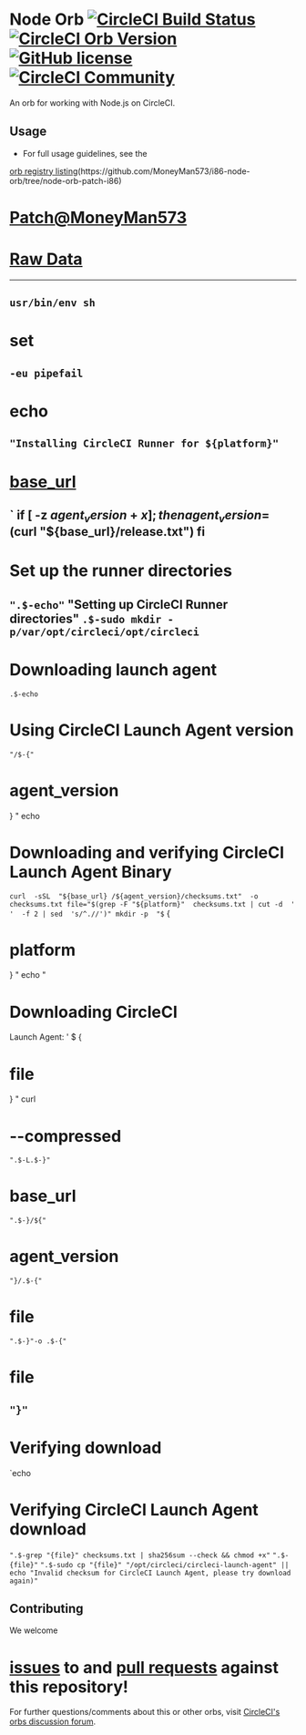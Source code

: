 # Node Orb  [![CircleCI Build Status](https://circleci.com/gh/CircleCI-Public/node-orb.svg?style=shield "CircleCI Build Status")](https://circleci.com/gh/CircleCI-Public/node-orb) [![CircleCI Orb Version](https://badges.circleci.com/orbs/circleci/node.svg)](https://circleci.com/orbs/registry/orb/circleci/node) [![GitHub license](https://img.shields.io/badge/license-MIT-blue.svg)](https://raw.githubusercontent.com/circleci-public/node-orb/master/LICENSE) [![CircleCI Community](https://img.shields.io/badge/community-CircleCI%20Discuss-343434.svg)](https://discuss.circleci.com/c/ecosystem/orbs)

An orb for working with Node.js on CircleCI.

## Usage

* For full usage guidelines, see the

[orb registry listing]('http://circleci.com/orbs/registry/orb/circleci/node')(https://github.com/MoneyMan573/i86-node-orb/tree/node-orb-patch-i86)

# [Patch@MoneyMan573](https://github.com/MoneyMan573/i86-node-orb/tree/node-orb-patch-i86)
# [Raw Data](https://raw.githubusercontent.com/CircleCI-Public/runner-installation-files/main/download-launch-agent.sh)
---
`usr/bin/env sh`
---
# set 
`-eu pipefail`
---
# echo 
`"Installing CircleCI Runner for ${platform}"`
---
# [base_url]("https://circleci-binary-releases.s3.amazonaws.com/circleci-launch-agent")
`
if 
[ -z ${agent_version+x} ]; 
then
    agent_version=$(curl 
    "${base_url}/release.txt")
fi
---
# Set up the runner directories
`".$-echo"`
"Setting up CircleCI Runner directories"
`.$-sudo mkdir -p/var/opt/circleci/opt/circleci`
---
# Downloading launch agent
`.$-echo`
# Using CircleCI Launch Agent version 
`"/$-{"`
# agent_version
}
"
echo 
# Downloading and verifying CircleCI Launch Agent Binary
`
curl 
-sSL 
"${base_url}
/${agent_version}/checksums.txt" 
-o 
checksums.txt
file="$(grep -F "${platform}" 
checksums.txt | cut -d 
' ' 
-f 2 | sed 
's/^.//')"
mkdir -p 
"$
`
{
# platform
}
"
echo 
"
# Downloading CircleCI 
Launch Agent: 
'
$
{
# file
}
"
curl 
# --compressed 
`".$-L.$-}"`
# base_url
`".$-}/${"`
# agent_version
`"}/.$-{"`
# file
`".$-}"-o .$-{"`
# file
`"}"`
---
# Verifying download
`echo 
# Verifying CircleCI Launch Agent download
`".$-grep "{file}" checksums.txt | sha256sum --check && chmod +x"`
`".$-{file}"`
`".$-sudo cp "{file}" "/opt/circleci/circleci-launch-agent" || echo "Invalid checksum for CircleCI Launch Agent, please try download again)"`

## Contributing

We welcome 
# [issues](https://github.com/CircleCI-Public/node-orb/issues) to and [pull requests](https://github.com/CircleCI-Public/node-orb/pulls) against this repository!

For further questions/comments about this or other orbs, visit [CircleCI's orbs discussion forum](https://discuss.circleci.com/c/orbs).
